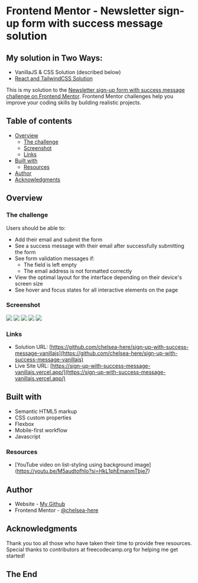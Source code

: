 # Frontend Mentor - Newsletter sign-up form with success message solution

## My solution in Two Ways:

- VanillaJS & CSS Solution (described below)
- [React and TailwindCSS Solution](https://github.com/chelsea-here/sign-up-with-success-message)

This is my solution to the [Newsletter sign-up form with success message challenge on Frontend Mentor](https://www.frontendmentor.io/challenges/newsletter-signup-form-with-success-message-3FC1AZbNrv). Frontend Mentor challenges help you improve your coding skills by building realistic projects.

## Table of contents

- [Overview](#overview)
  - [The challenge](#the-challenge)
  - [Screenshot](#screenshot)
  - [Links](#links)
- [Built with](#built-with)
  - [Resources](#resources)
- [Author](#author)
- [Acknowledgments](#acknowledgments)

## Overview

### The challenge

Users should be able to:

- Add their email and submit the form
- See a success message with their email after successfully submitting the form
- See form validation messages if:
  - The field is left empty
  - The email address is not formatted correctly
- View the optimal layout for the interface depending on their device's screen size
- See hover and focus states for all interactive elements on the page

### Screenshot

![](./screenshots/screenshot-mobile.jpeg)
![](./screenshots/screenshot-mobile-error-state.jpeg)
![](./screenshots/screenshot-mobile-success-modal.jpeg)
![](./screenshots/screenshot-desktop.jpeg)
![](./screenshots/screenshot-desktop-success-modal.jpeg)

### Links

- Solution URL: [https://github.com/chelsea-here/sign-up-with-success-message-vanillajs](https://github.com/chelsea-here/sign-up-with-success-message-vanillajs)
- Live Site URL: [https://sign-up-with-success-message-vanillajs.vercel.app/](https://sign-up-with-success-message-vanillajs.vercel.app/)

## Built with

- Semantic HTML5 markup
- CSS custom properties
- Flexbox
- Mobile-first workflow
- Javascript

### Resources

- [YouTube video on list-styling using background image] (https://youtu.be/M5audtofhIo?si=HkL1phEmanmTbje7)

## Author

- Website - [My Github](https://github.com/chelsea-here)
- Frontend Mentor - [@chelsea-here](https://www.frontendmentor.io/profile/chelsea-here)

## Acknowledgments

Thank you too all those who have taken their time to provide free resources. Special thanks to contributors at freecodecamp.org for helping me get started!

## The End

```

```

